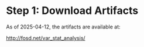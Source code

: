 # Step 1: Download Artifacts

As of 2025-04-12, the artifacts are available at:

http://fosd.net/var_stat_analysis/


